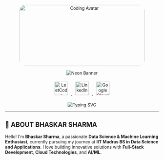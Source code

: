 <p align="center">
  <img src="https://media3.giphy.com/media/v1.Y2lkPTc5MGI3NjExZ2ExdjBueGZrbmhpeXp5Z29pYTJ2NTNjZ2U5a2lxMHd5d3RsOWx1dSZlcD12MV9pbnRlcm5hbF9naWZfYnlfaWQmY3Q9Zw/66M6ZwJkTLYikvhrqZ/giphy.gif" alt="Coding Avatar" width="410" height="200" style="border-radius:18px;">
</p>



<div align="center">
  <img src="https://capsule-render.vercel.app/api?type=waving&color=F59E42:6366F1:06B6D4&height=120&section=header&text=Bhaskar%20Sharma%20%7C%20IITM%20DS%20%7C%20Techie&fontColor=43e7f2&fontSize=38&animation=twinkle" alt="Neon Banner" />
</div>

<!-- 🔗 SOCIAL/LINK BAR 🔗 -->
<div align="center" style="margin: 20px 0;">
  <a href="https://leetcode.com/01Bhaskar-dev" target="_blank">
    <img src="https://cdn.jsdelivr.net/gh/devicons/devicon/icons/leetcode/leetcode-original.svg" alt="LeetCode" width="44" height="44" style="margin: 0 10px;" />
  </a>
  <a href="https://linkedin.com/in/bhaskar-dev" target="_blank">
    <img src="https://cdn.jsdelivr.net/gh/devicons/devicon/icons/linkedin/linkedin-original.svg" alt="LinkedIn" width="44" height="44" style="margin: 0 10px;" />
  </a>
  <a href="https://www.cloudskillsboost.google/public_profiles/5494d097-c898-49a1-ae4d-d893015ff82e" target="_blank">
    <img src="https://www.gstatic.com/cloud/images/social-icon-google-cloud-120.png" alt="Google Cloud" width="44" height="44" style="margin: 0 10px;" />
  </a>
</div>

<!-- ⚡ ANIMATED TYPING SUBTITLE ⚡ -->
<div align="center">
  <img src="https://readme-typing-svg.herokuapp.com?font=Orbitron&size=24&duration=3000&pause=1000&color=43E7F2&center=true&vCenter=true&width=600&lines=Data+Science+%7C+Machine+Learning+Enthusiast;Full-Stack+Developer+%7C+Cloud+Learner;Google+Cloud+Skills+Boost+Participant;Building+the+Future+with+Code+%26+Learning" alt="Typing SVG" />
</div>

---

## 🚀 **ABOUT BHASKAR SHARMA**

Hello! I'm **Bhaskar Sharma**, a passionate **Data Science & Machine Learning Enthusiast**, currently pursuing my journey at **IIT Madras BS in Data Science and Applications**. I love building innovative solutions with **Full-Stack Development**, **Cloud Technologies**, and **AI/ML**.
